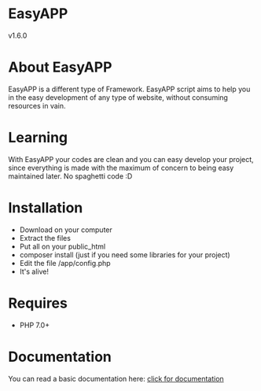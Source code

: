 # EasyAPP
v1.6.0

# About EasyAPP
EasyAPP is a different type of Framework. EasyAPP script aims to help you in the easy development of any type of website, without consuming resources in vain. 

# Learning
With EasyAPP your codes are clean and you can easy develop your project, since everything is made with the maximum of concern to being easy maintained later. No spaghetti code :D

# Installation
 - Download on your computer
 - Extract the files
 - Put all on your public_html
 - composer install (just if you need some libraries for your project)
 - Edit the file /app/config.php
 - It's alive!

# Requires
 - PHP 7.0+

# Documentation
You can read a basic documentation here: [click for documentation](DOCUMENTATION.md)
